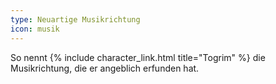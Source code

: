 ```yaml
---
type: Neuartige Musikrichtung
icon: musik
---
```


So nennt {% include character_link.html title="Togrim" %} die Musikrichtung, die er angeblich erfunden hat.
